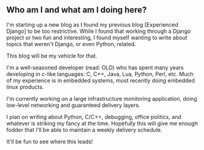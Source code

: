 Who am I and what am I doing here?
----------------------

I'm starting up a new blog as I found my previous blog [Experienced Django] to be too restrictive.  While I found that working through a Django project or two fun and interesting, I found myself wanting to write about topics that weren't Django, or even Python, related.

This blog will be my vehicle for that.

I'm a well-seasoned developer (read: OLD) who has spent many years developing in c-like languages: C, C++, Java, Lua, Python, Perl, etc. Much of my experience is in embedded systems, most recently doing embedded linux products.

I'm currently working on a large infrastructure monitoring application, doing low-level networking and guaranteed delivery layers.

I plan on writing about Python, C/C++, debugging, office politics, and whatever is striking my fancy at the time.  Hopefully this will give me enough fodder that I'll be able to maintain a weekly delivery schedule.

It'll be fun to see where this leads!

